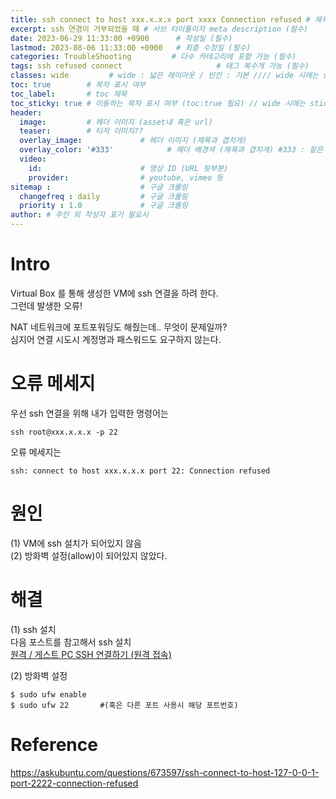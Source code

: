 ```yaml
---
title: ssh connect to host xxx.x.x.x port xxxx Connection refused # 제목 (필수)
excerpt: ssh 연경이 거부되었을 때 # 서브 타이틀이자 meta description (필수)
date: 2023-06-29 11:33:00 +0900      # 작성일 (필수)
lastmod: 2023-08-06 11:33:00 +0900   # 최종 수정일 (필수)
categories: TroubleShooting         # 다수 카테고리에 포함 가능 (필수)
tags: ssh refused connect                     # 태그 복수개 가능 (필수)
classes: wide         # wide : 넓은 레이아웃 / 빈칸 : 기본 //// wide 시에는 sticky toc 불가
toc: true        # 목차 표시 여부
toc_label:       # toc 제목
toc_sticky: true # 이동하는 목차 표시 여부 (toc:true 필요) // wide 시에는 sticky toc 불가
header: 
  image:         # 헤더 이미지 (asset내 혹은 url)
  teaser:        # 티저 이미지??
  overlay_image:             # 헤더 이미지 (제목과 겹치게)
  overlay_color: '#333'            # 헤더 배경색 (제목과 겹치게) #333 : 짙은 회색 (필수)
  video:
    id:                      # 영상 ID (URL 뒷부분)
    provider:                # youtube, vimeo 등
sitemap :                    # 구글 크롤링
  changefreq : daily         # 구글 크롤링
  priority : 1.0             # 구글 크롤링
author: # 주인 외 작성자 표기 필요시
---
```

<!--postNo: 20230629_001-->

# Intro  

Virtual Box 를 통해 생성한 VM에 ssh 연결을 하려 한다.  
그런데 발생한 오류!  

NAT 네트워크에 포트포워딩도 해줬는데.. 무엇이 문제일까?  
심지어 연결 시도시 계정명과 패스워드도 요구하지 않는다.

# 오류 메세지  

우선 ssh 연결을 위해 내가 입력한 명령어는

```terminal
ssh root@xxx.x.x.x -p 22
```

오류 메세지는

```terminal
ssh: connect to host xxx.x.x.x port 22: Connection refused
```

# 원인  

(1) VM에 ssh 설치가 되어있지 않음  
(2) 방화벽 설정(allow)이 되어있지 않았다.  

# 해결

(1) ssh 설치  
다음 포스트를 참고해서 ssh 설치  
[원격 / 게스트 PC SSH 연결하기 (원격 접속)](https://whdrns2013.github.io/linux/network/20230602_001_ssh_connection/)  

(2) 방화벽 설정  

```terminal
$ sudo ufw enable
$ sudo ufw 22       #(혹은 다른 포트 사용시 해당 포트번호)
```

# Reference

https://askubuntu.com/questions/673597/ssh-connect-to-host-127-0-0-1-port-2222-connection-refused